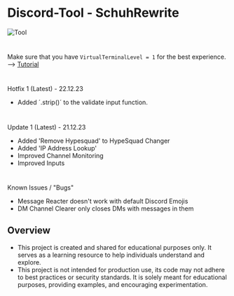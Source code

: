 # Discord-Tool - SchuhRewrite
![Tool](https://schuh.wtf/resources/images/rewrite.png)
#
Make sure that you have `VirtualTerminalLevel = 1` for the best experience. --> [Tutorial](https://www.youtube.com/watch?v=HeJOyEw3RtM)
#
Hotfix 1 (Latest) -  22.12.23
* Added ´.strip()´ to the validate input function.
#
Update 1 (Latest) - 21.12.23
* Added 'Remove Hypesquad' to HypeSquad Changer
* Added 'IP Address Lookup'
* Improved Channel Monitoring
* Improved Inputs
#
Known Issues / "Bugs"
* Message Reacter doesn't work with default Discord Emojis
* DM Channel Clearer only closes DMs with messages in them
## Overview
* This project is created and shared for educational purposes only. It serves as a learning resource to help individuals understand and explore.
* This project is not intended for production use, its code may not adhere to best practices or security standards. It is solely meant for educational purposes, providing examples, and encouraging experimentation.
 
